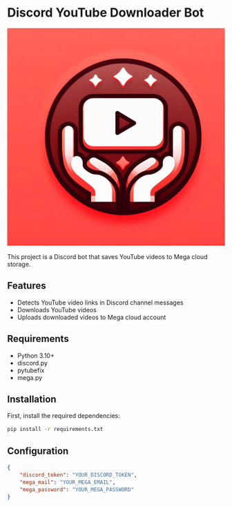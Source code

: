 # Discord YouTube Downloader Bot

![Project Logo](images/logo.png)

This project is a Discord bot that saves YouTube videos to Mega cloud storage.

## Features

- Detects YouTube video links in Discord channel messages
- Downloads YouTube videos
- Uploads downloaded videos to Mega cloud account

## Requirements

- Python 3.10+
- discord.py
- pytubefix
- mega.py

## Installation

First, install the required dependencies:

```sh
pip install -r requirements.txt
```

## Configuration
```json
{
    "discord_token": "YOUR_DISCORD_TOKEN",
    "mega_mail": "YOUR_MEGA_EMAIL",
    "mega_password": "YOUR_MEGA_PASSWORD"
}
```

